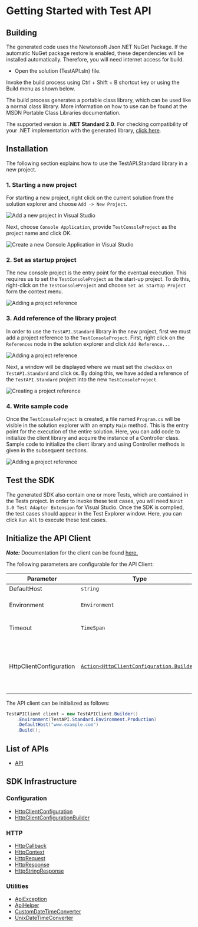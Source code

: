 
# Getting Started with Test API

## Building

The generated code uses the Newtonsoft Json.NET NuGet Package. If the automatic NuGet package restore is enabled, these dependencies will be installed automatically. Therefore, you will need internet access for build.

* Open the solution (TestAPI.sln) file.

Invoke the build process using Ctrl + Shift + B shortcut key or using the Build menu as shown below.

The build process generates a portable class library, which can be used like a normal class library. More information on how to use can be found at the MSDN Portable Class Libraries documentation.

The supported version is **.NET Standard 2.0**. For checking compatibility of your .NET implementation with the generated library, [click here](https://dotnet.microsoft.com/en-us/platform/dotnet-standard#versions).

## Installation

The following section explains how to use the TestAPI.Standard library in a new project.

### 1. Starting a new project

For starting a new project, right click on the current solution from the solution explorer and choose `Add -> New Project`.

![Add a new project in Visual Studio](https://apidocs.io/illustration/cs?workspaceFolder=Test%20API-CSharp&workspaceName=TestAPI&projectName=TestAPI.Standard&rootNamespace=TestAPI.Standard&step=addProject)

Next, choose `Console Application`, provide `TestConsoleProject` as the project name and click OK.

![Create a new Console Application in Visual Studio](https://apidocs.io/illustration/cs?workspaceFolder=Test%20API-CSharp&workspaceName=TestAPI&projectName=TestAPI.Standard&rootNamespace=TestAPI.Standard&step=createProject)

### 2. Set as startup project

The new console project is the entry point for the eventual execution. This requires us to set the `TestConsoleProject` as the start-up project. To do this, right-click on the `TestConsoleProject` and choose `Set as StartUp Project` form the context menu.

![Adding a project reference](https://apidocs.io/illustration/cs?workspaceFolder=Test%20API-CSharp&workspaceName=TestAPI&projectName=TestAPI.Standard&rootNamespace=TestAPI.Standard&step=setStartup)

### 3. Add reference of the library project

In order to use the `TestAPI.Standard` library in the new project, first we must add a project reference to the `TestConsoleProject`. First, right click on the `References` node in the solution explorer and click `Add Reference...`

![Adding a project reference](https://apidocs.io/illustration/cs?workspaceFolder=Test%20API-CSharp&workspaceName=TestAPI&projectName=TestAPI.Standard&rootNamespace=TestAPI.Standard&step=addReference)

Next, a window will be displayed where we must set the `checkbox` on `TestAPI.Standard` and click `OK`. By doing this, we have added a reference of the `TestAPI.Standard` project into the new `TestConsoleProject`.

![Creating a project reference](https://apidocs.io/illustration/cs?workspaceFolder=Test%20API-CSharp&workspaceName=TestAPI&projectName=TestAPI.Standard&rootNamespace=TestAPI.Standard&step=createReference)

### 4. Write sample code

Once the `TestConsoleProject` is created, a file named `Program.cs` will be visible in the solution explorer with an empty `Main` method. This is the entry point for the execution of the entire solution. Here, you can add code to initialize the client library and acquire the instance of a Controller class. Sample code to initialize the client library and using Controller methods is given in the subsequent sections.

![Adding a project reference](https://apidocs.io/illustration/cs?workspaceFolder=Test%20API-CSharp&workspaceName=TestAPI&projectName=TestAPI.Standard&rootNamespace=TestAPI.Standard&step=addCode)

## Test the SDK

The generated SDK also contain one or more Tests, which are contained in the Tests project. In order to invoke these test cases, you will need `NUnit 3.0 Test Adapter Extension` for Visual Studio. Once the SDK is complied, the test cases should appear in the Test Explorer window. Here, you can click `Run All` to execute these test cases.

## Initialize the API Client

**_Note:_** Documentation for the client can be found [here.](https://www.github.com/ZahraN444/glenna-montgomery-dotnet-sdk/tree/1.0.1/doc/client.md)

The following parameters are configurable for the API Client:

| Parameter | Type | Description |
|  --- | --- | --- |
| DefaultHost | `string` | *Default*: `"www.example.com"` |
| Environment | `Environment` | The API environment. <br> **Default: `Environment.Production`** |
| Timeout | `TimeSpan` | Http client timeout.<br>*Default*: `TimeSpan.FromSeconds(100)` |
| HttpClientConfiguration | [`Action<HttpClientConfiguration.Builder>`](https://www.github.com/ZahraN444/glenna-montgomery-dotnet-sdk/tree/1.0.1/doc/http-client-configuration-builder.md) | Action delegate that configures the HTTP client by using the HttpClientConfiguration.Builder for customizing API call settings.<br>*Default*: `new HttpClient()` |

The API client can be initialized as follows:

```csharp
TestAPIClient client = new TestAPIClient.Builder()
    .Environment(TestAPI.Standard.Environment.Production)
    .DefaultHost("www.example.com")
    .Build();
```

## List of APIs

* [API](https://www.github.com/ZahraN444/glenna-montgomery-dotnet-sdk/tree/1.0.1/doc/controllers/api.md)

## SDK Infrastructure

### Configuration

* [HttpClientConfiguration](https://www.github.com/ZahraN444/glenna-montgomery-dotnet-sdk/tree/1.0.1/doc/http-client-configuration.md)
* [HttpClientConfigurationBuilder](https://www.github.com/ZahraN444/glenna-montgomery-dotnet-sdk/tree/1.0.1/doc/http-client-configuration-builder.md)

### HTTP

* [HttpCallback](https://www.github.com/ZahraN444/glenna-montgomery-dotnet-sdk/tree/1.0.1/doc/http-callback.md)
* [HttpContext](https://www.github.com/ZahraN444/glenna-montgomery-dotnet-sdk/tree/1.0.1/doc/http-context.md)
* [HttpRequest](https://www.github.com/ZahraN444/glenna-montgomery-dotnet-sdk/tree/1.0.1/doc/http-request.md)
* [HttpResponse](https://www.github.com/ZahraN444/glenna-montgomery-dotnet-sdk/tree/1.0.1/doc/http-response.md)
* [HttpStringResponse](https://www.github.com/ZahraN444/glenna-montgomery-dotnet-sdk/tree/1.0.1/doc/http-string-response.md)

### Utilities

* [ApiException](https://www.github.com/ZahraN444/glenna-montgomery-dotnet-sdk/tree/1.0.1/doc/api-exception.md)
* [ApiHelper](https://www.github.com/ZahraN444/glenna-montgomery-dotnet-sdk/tree/1.0.1/doc/api-helper.md)
* [CustomDateTimeConverter](https://www.github.com/ZahraN444/glenna-montgomery-dotnet-sdk/tree/1.0.1/doc/custom-date-time-converter.md)
* [UnixDateTimeConverter](https://www.github.com/ZahraN444/glenna-montgomery-dotnet-sdk/tree/1.0.1/doc/unix-date-time-converter.md)

